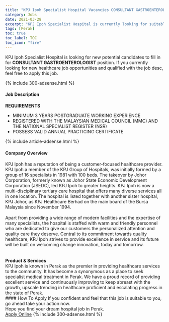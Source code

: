 ```yaml
---
title: "KPJ Ipoh Specialist Hospital Vacancies CONSULTANT GASTROENTEROLOGIST" 
category: Jobs 
date: 2021-03-28 
excerpt: "KPJ Ipoh Specialist Hospital is currently looking for suitable person to fill in the CONSULTANT GASTROENTEROLOGIST which positioned at Perak" 
tags: [Perak] 
toc: true 
toc_label: TOC 
toc_icon: "fire" 
--- 
```


<p>KPJ Ipoh Specialist Hospital is looking for new potential candidates to fill in for <b>CONSULTANT GASTROENTEROLOGIST</b> position. If you currently looking for new healthcare job opportunities and qualified with the job desc, feel free to apply this job.
</p>{% include 300-adsense.html %} 
<div><div><h4>Job Description</h4></div><div><div><span><div><div><strong>REQUIREMENTS</strong></div><ul><li>MINIMUM 3 YEARS POSTGRADUATE WORKING EXPERIENCE</li><li>REGISTERED WITH THE MALAYSIAN MEDICAL COUNCIL (MMC) AND THE NATIONAL SPECIALIST REGISTER (NSR)</li><li>POSSESS VALID ANNUAL PRACTICING CERTIFICATE</li></ul></div></span></div></div></div> 
{% include article-adsense.html %} 
<div><div><h4>Company Overview</h4></div><div><div><span><div><div>
<div>
		KPJ Ipoh has a reputation of being a customer-focused healthcare provider. KPJ Ipoh a member of the KPJ Group of Hospitals, was initially formed by a group of 16 specialists in 1981 with 100 beds. The takeover by Johor Corporation, formerly known as Johor State Economic Development Corporation (JSEDC), led KPJ Ipoh to greater heights. KPJ Ipoh is now a multi-disciplinary tertiary care hospital that offers many diverse services all in one location. The hospital is listed together with another sister hospital, KPJ Johor, as KPJ Healthcare Berhad on the main board of the&#160;Bursa Malaysia&#160;since November 1994.<br>
<br>
		Apart from providing a wide range of modern facilities and the expertise of many specialists, the hospital is staffed with warm and friendly personnel who are dedicated to give our customers the personalized attention and quality care they deserve. Central to its commitment towards quality healthcare, KPJ Ipoh strives to provide excellence in service and its future will be built on welcoming change innovation, today and tomorrow.<br>
<br>
		&#160;</div>
</div>
<div>
<strong>Product &amp; Services</strong></div>
<div>
<div>
		KPJ Ipoh is known in Perak as the premier in providing healthcare services to the community. It has become a synonymous as a place to seek specialist medical treatment in Perak. We have a proud record of providing excellent service and continuously improving to keep abreast with the growth, upscale trending in healthcare proficient and escalating progress in the state of Perak.</div>
</div></div></span></div></div></div> 
#### How To Apply 
If you confident and feel that this job is suitable to you, go ahead take your action now. <br/> 
Hope you find your dream hospital job in Perak. <br/> 
<a href="https://www.jobstreet.com.my/en/job/consultant-gastroenterologist-4505434?jobId=jobstreet-my-job-4505434" class="btn btn--warning" target="_blank" rel="nofollow noopenner">Apply Online</a> 
{% include 300-adsense.html %} 